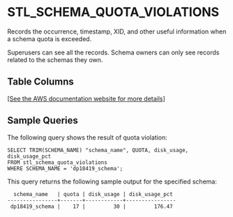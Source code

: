 # STL\_SCHEMA\_QUOTA\_VIOLATIONS<a name="r_STL_SCHEMA_QUOTA_VIOLATIONS"></a>

Records the occurrence, timestamp, XID, and other useful information when a schema quota is exceeded\.

Superusers can see all the records\. Schema owners can only see records related to the schemas they own\.

## Table Columns<a name="r_STL_SCHEMA_QUOTA_VIOLATIONS-table-columns"></a>

[\[See the AWS documentation website for more details\]](http://docs.aws.amazon.com/redshift/latest/dg/r_STL_SCHEMA_QUOTA_VIOLATIONS.html)

## Sample Queries<a name="r_STL_SCHEMA_QUOTA_VIOLATIONS-sample-queries"></a>

The following query shows the result of quota violation:

```
SELECT TRIM(SCHEMA_NAME) "schema_name", QUOTA, disk_usage, disk_usage_pct  
FROM stl_schema_quota_violations 
WHERE SCHEMA_NAME = 'dp18419_schema';
```

This query returns the following sample output for the specified schema:

```
  schema_name   | quota | disk_usage | disk_usage_pct
----------------+-------+------------+----------------
 dp18419_schema |    17 |         30 |         176.47
```